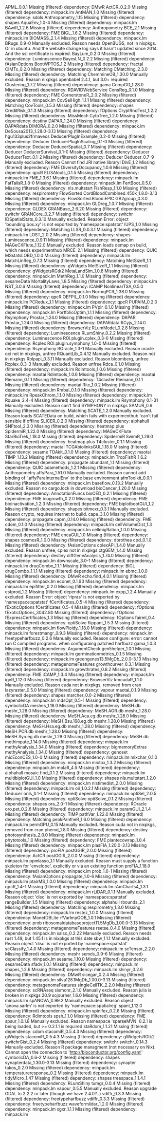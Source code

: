 APML_0.0.1	Missing (filtered) dependency: DMwR
ActCR_0.2.0	Missing (filtered) dependency: minpack.lm
AntMAN_1.0	Missing (filtered) dependency: sdols
Anthropometry_1.15	Missing (filtered) dependency: shapes
AquaEnv_1.0-4	Missing (filtered) dependency: minpack.lm
BAwiR_1.2.6	Missing (filtered) dependency: Anthropometry
BCE_2.1	Missing (filtered) dependency: FME
BIGL_1.6.2	Missing (filtered) dependency: minpack.lm
BIOMASS_2.1.4	Missing (filtered) dependency: minpack.lm
BRugs_0.9-0	Manually excluded. Reason needs OpenBUGS, not in nixpkgs. Or in ubuntu. And the website change log says it hasn't updated since 2014. And the ssl certificate is expired.
BayLum_0.2.0	Missing (filtered) dependency: Luminescence
BayesLN_0.2.2	Missing (filtered) dependency: fAsianOptions
BootWPTOS_1.2	Missing (filtered) dependency: fractal
CIMTx_0.2.0	Missing (filtered) dependency: Matching
CMatching_2.3.0	Missing (filtered) dependency: Matching
ChemmineOB_1.30.0	Manually excluded. Reason nixpkgs openbabel 2.4.1, but 3.0+ required
Clustering_1.7.2	Missing (filtered) dependency: gama
CompGO_1.28.0	Missing (filtered) dependency: RDAVIDWebService
ConsReg_0.1.0	Missing (filtered) dependency: FME
CornerstoneR_2.0.2	Missing (filtered) dependency: minpack.lm
CovSelHigh_1.1.1	Missing (filtered) dependency: Matching
CovTools_0.5.3	Missing (filtered) dependency: shapes
CreditRisk_0.1.3	Missing (filtered) dependency: fOptions
CryptRndTest_1.2.2	Missing (filtered) dependency: MissMech
CytoTree_1.2.0	Missing (filtered) dependency: destiny
DAPAR_1.24.0	Missing (filtered) dependency: DAPARdata
DIMORA_0.2.0	Missing (filtered) dependency: minpack.lm
DeSousa2013_1.28.0-3.13	Missing (filtered) dependency: hgu133plus2frmavecs
DeducerPlugInExample_0.2-0	Missing (filtered) dependency: Deducer
DeducerPlugInScaling_0.1-0	Missing (filtered) dependency: Deducer
DeducerSpatial_0.7	Missing (filtered) dependency: Deducer
DeducerSurvival_0.1-0	Missing (filtered) dependency: Deducer
DeducerText_0.1-2	Missing (filtered) dependency: Deducer
Deducer_0.7-9	Manually excluded. Reason Cannot find JRI native library!
DivE_1.2	Missing (filtered) dependency: FME
DiversityOccupancy_1.0.6	Missing (filtered) dependency: qpcR
ELISAtools_0.1.5	Missing (filtered) dependency: minpack.lm
FME_1.3.6.1	Missing (filtered) dependency: minpack.lm
FatTailsR_1.8-0	Missing (filtered) dependency: minpack.lm
FertBoot_0.5.0	Missing (filtered) dependency: nls.multstart
FishResp_1.1.0	Missing (filtered) dependency: respirometry
FlowSorted.CordBloodCombined.450k_1.8.0-3.13	Missing (filtered) dependency: FlowSorted.Blood.EPIC
GB2group_0.3.0	Missing (filtered) dependency: minpack.lm
GLDreg_1.0.7	Missing (filtered) dependency: GLDEX
GRANBase_2.6.20	Missing (filtered) dependency: switchr
GRANCore_0.2.7	Missing (filtered) dependency: switchr
IDSpatialStats_0.3.10	Manually excluded. Reason Error: object 'bounding.box.xy' is not exported by 'namespace:spatstat'
IUPS_1.0	Missing (filtered) dependency: Matching
LLSR_0.0.3.1	Missing (filtered) dependency: minpack.lm
LOST_2.0.2	Missing (filtered) dependency: shapes
Luminescence_0.9.11	Missing (filtered) dependency: minpack.lm
MAGeCKFlute_1.12.0	Manually excluded. Reason loads demap on build, which needs experimenthub
MRCE_2.1	Missing (filtered) dependency: QUIC
MSstatsLOBD_1.0.0	Missing (filtered) dependency: minpack.lm
MatchLinReg_0.7.3	Missing (filtered) dependency: Matching
MetSizeR_1.1	Missing (filtered) dependency: gWidgets
MetSizeR_1.1	Missing (filtered) dependency: gWidgetsRGtk2
MetaLandSim_1.0.8	Missing (filtered) dependency: minpack.lm
MethReg_1.1.0	Missing (filtered) dependency: sesameData
MortalityLaws_1.8.5	Missing (filtered) dependency: minpack.lm
NST_3.0.6	Missing (filtered) dependency: iCAMP
NonlinearTSA_0.5.0	Missing (filtered) dependency: minpack.lm
NormqPCR_1.38.0	Missing (filtered) dependency: qpcR
OEFPIL_0.1.0	Missing (filtered) dependency: minpack.lm
PCRedux_1.1	Missing (filtered) dependency: qpcR
PUPAIM_0.2.0	Missing (filtered) dependency: minpack.lm
PVplr_0.1.0	Missing (filtered) dependency: minpack.lm
PortfolioOptim_1.1.1	Missing (filtered) dependency: Rsymphony
Prostar_1.24.0	Missing (filtered) dependency: DAPAR
Prostar_1.24.0	Missing (filtered) dependency: DAPARdata
RCyjs_2.14.0	Missing (filtered) dependency: BrowserViz
RLumModel_0.2.8	Missing (filtered) dependency: Luminescence
RLumShiny_0.2.2	Missing (filtered) dependency: Luminescence
ROI.plugin.cplex_0.3-0	Missing (filtered) dependency: Rcplex
ROI.plugin.symphony_1.0-0	Missing (filtered) dependency: Rsymphony
ROracle_1.3-1	Manually excluded. Reason oracle oci not in nixpkgs, unfree
RQuantLib_0.4.12	Manually excluded. Reason not in nixpkgs
Rblpapi_0.3.11	Manually excluded. Reason bloomberg, unfree
Rcplex_0.3-3	Manually excluded. Reason unfree
Rdca_0.1.0	Missing (filtered) dependency: minpack.lm
Rdimtools_1.0.6	Missing (filtered) dependency: maotai
Rdimtools_1.0.6	Missing (filtered) dependency: maotai
Riemann_0.1.1	Missing (filtered) dependency: T4cluster
Riemann_0.1.1	Missing (filtered) dependency: maotai
Ritc_1.0.2	Missing (filtered) dependency: minpack.lm
Rmbal_0.1.0	Missing (filtered) dependency: minpack.lm
RpeakChrom_1.1.0	Missing (filtered) dependency: minpack.lm
Rquake_2.4-4	Missing (filtered) dependency: minpack.lm
Rsymphony_0.1-31	Manually excluded. Reason can't find SYMPHONY in nixpkgs
SAMUR_0.6	Missing (filtered) dependency: Matching
SCATE_1.2.0	Manually excluded. Reason loads SCATEData on build, which fails with experimenthub 'can't fail sensible if offline
SLICER_0.2.0	Missing (filtered) dependency: alphahull
SNFtool_2.3.0	Missing (filtered) dependency: heatmap.plus
SpidermiR_1.22.0	Missing (filtered) dependency: MAGeCKFlute
StarBioTrek_1.18.0	Missing (filtered) dependency: SpidermiR
SwimR_1.29.0	Missing (filtered) dependency: heatmap.plus
T4cluster_0.1.1	Missing (filtered) dependency: maotai
TCGAbiolinksGUI_1.18.0	Missing (filtered) dependency: sesame
TDAkit_0.1.0	Missing (filtered) dependency: maotai
TIMP_1.13.2	Missing (filtered) dependency: minpack.lm
TropFishR_1.6.2	Missing (filtered) dependency: propagate
abundant_1.1	Missing (filtered) dependency: QUIC
adamethods_1.2.1	Missing (filtered) dependency: Anthropometry
affyPara_1.51.0	Manually excluded. Reason cannot add binding of '.affyParaInternalEnv' to the base environment
afmToolkit_0.0.1	Missing (filtered) dependency: minpack.lm
baseflow_0.13.2	Manually excluded. Reason no cargo.lock in download
bioCancer_1.20.0	Missing (filtered) dependency: AnnotationFuncs
bioOED_0.2.1	Missing (filtered) dependency: FME
biogrowth_0.2.0	Missing (filtered) dependency: FME
bioinactivation_1.2.3	Missing (filtered) dependency: FME
biplotbootGUI_1.2	Missing (filtered) dependency: shapes
bitmexr_0.3.1	Manually excluded. Reason crypto, requires internet to build. 
cape_3.1.0	Missing (filtered) dependency: propagate
capm_0.14.0	Missing (filtered) dependency: FME
cdom_0.1.0	Missing (filtered) dependency: minpack.lm
cellVolumeDist_1.3	Missing (filtered) dependency: minpack.lm
cellmigRation_1.0.0	Missing (filtered) dependency: FME
cncaGUI_1.0	Missing (filtered) dependency: shapes
cosmosR_1.0.0	Missing (filtered) dependency: dorothea
cpd_0.1.0	Missing (filtered) dependency: fAsianOptions
cplexAPI_1.4.0	Manually excluded. Reason unfree, cplex not in nixpkgs
ctgGEM_1.4.0	Missing (filtered) dependency: destiny
diffGeneAnalysis_1.74.0	Missing (filtered) dependency: minpack.lm
downscale_3.0-1	Missing (filtered) dependency: minpack.lm
drugCombo_1.1.1	Missing (filtered) dependency: BIGL
drugCombo_1.1.1	Missing (filtered) dependency: minpack.lm
ebmc_1.0.0	Missing (filtered) dependency: DMwR
echo.find_4.0.1	Missing (filtered) dependency: minpack.lm
econet_0.1.93	Missing (filtered) dependency: minpack.lm
epifitter_0.2.0	Missing (filtered) dependency: minpack.lm
estprod_1.2	Missing (filtered) dependency: minpack.lm
expp_1.2.4	Manually excluded. Reason Error: object 'ripras' is not exported by 'namespace:spatstat'
fCertificates_0.5-4	Missing (filtered) dependency: fExoticOptions
fCertificates_0.5-4	Missing (filtered) dependency: fOptions
fExoticOptions_3042.80	Missing (filtered) dependency: fOptions
fExpressCertificates_1.3	Missing (filtered) dependency: fOptions
fairml_0.4	Missing (filtered) dependency: optiSolve
flippant_1.5.3	Missing (filtered) dependency: minpack.lm
flowPloidy_1.18.0	Missing (filtered) dependency: minpack.lm
forestmangr_0.9.3	Missing (filtered) dependency: minpack.lm
freetypeharfbuzz_0.2.6	Manually excluded. Reason configure: error: cannot run C compiled programs. when configuraing patched harfbuzz
gama_1.0.3	Missing (filtered) dependency: ArgumentCheck
gen5helper_1.0.1	Missing (filtered) dependency: minpack.lm
germinationmetrics_0.1.5	Missing (filtered) dependency: minpack.lm
greengenes13.5MgDb_2.0.0-3.13	Missing (filtered) dependency: metagenomeFeatures
growthcurver_0.3.1	Missing (filtered) dependency: minpack.lm
growthrates_0.8.2	Missing (filtered) dependency: FME
iCAMP_1.3.4	Missing (filtered) dependency: minpack.lm
igvR_1.12.0	Missing (filtered) dependency: BrowserViz
kmcudaR_1.1.0	Manually excluded. Reason cuda not in nixpkgs, removed from cran
lazyraster_0.5.0	Missing (filtered) dependency: vapour
maotai_0.1.9	Missing (filtered) dependency: shapes
marcher_0.0-2	Missing (filtered) dependency: minpack.lm
mdsOpt_0.5-1	Missing (filtered) dependency: symbolicDA
meshes_1.18.0	Missing (filtered) dependency: MeSH.db
meshr_1.28.0	Missing (filtered) dependency: MeSH.AOR.db
meshr_1.28.0	Missing (filtered) dependency: MeSH.Aca.eg.db
meshr_1.28.0	Missing (filtered) dependency: MeSH.Bsu.168.eg.db
meshr_1.28.0	Missing (filtered) dependency: MeSH.Hsa.eg.db
meshr_1.28.0	Missing (filtered) dependency: MeSH.PCR.db
meshr_1.28.0	Missing (filtered) dependency: MeSH.Syn.eg.db
meshr_1.28.0	Missing (filtered) dependency: MeSH.db
methimpute_1.14.0	Missing (filtered) dependency: minpack.lm
methyAnalysis_1.34.0	Missing (filtered) dependency: bigmemoryExtras
methyAnalysis_1.34.0	Missing (filtered) dependency: genoset
micEconCES_1.0-0	Missing (filtered) dependency: minpack.lm
mixchar_0.1.0	Missing (filtered) dependency: minpack.lm
mixtox_1.3.2	Missing (filtered) dependency: minpack.lm
molaR_4.5	Missing (filtered) dependency: alphahull
mosaic.find_0.1.2	Missing (filtered) dependency: minpack.lm
multibiplotGUI_1.0	Missing (filtered) dependency: shapes
nls.multstart_1.2.0	Missing (filtered) dependency: minpack.lm
nlstimedist_2.0.0	Missing (filtered) dependency: minpack.lm
oii_1.0.2.1	Missing (filtered) dependency: Deducer
onls_0.1-1	Missing (filtered) dependency: minpack.lm
optiSel_2.0.5	Missing (filtered) dependency: optiSolve
optiSolve_0.1.2	Missing (filtered) dependency: shapes
ora_2.0-1	Missing (filtered) dependency: ROracle
oro.pet_0.2.6	Missing (filtered) dependency: minpack.lm
paramGUI_2.1.4	Missing (filtered) dependency: TIMP
pathVar_1.22.0	Missing (filtered) dependency: Matching
peakPantheR_1.6.0	Missing (filtered) dependency: minpack.lm
permGPU_0.15	Manually excluded. Reason cuda not in nixpkgs, removed from cran
phemd_1.8.0	Missing (filtered) dependency: destiny
photosynthesis_2.0.0	Missing (filtered) dependency: minpack.lm
phytotools_1.0	Missing (filtered) dependency: FME
plantecowrap_1.0.4	Missing (filtered) dependency: minpack.lm
plasFIA_1.20.0-3.13	Missing (filtered) dependency: proFIA
postGGIR_2.0.0	Missing (filtered) dependency: ActCR
postGGIR_2.0.0	Missing (filtered) dependency: minpack.lm
ppmlasso_1.1	Manually excluded. Reason must supply a function skeleton for 'envelope', explicitly or via an existing function
proFIA_1.18.0	Missing (filtered) dependency: minpack.lm
prob_1.0-1	Missing (filtered) dependency: fAsianOptions
propagate_1.0-6	Missing (filtered) dependency: minpack.lm
ptairMS_1.0.0	Missing (filtered) dependency: minpack.lm
qpcR_1.4-1	Missing (filtered) dependency: minpack.lm
rAmCharts4_1.3.1	Missing (filtered) dependency: minpack.lm
rLiDAR_0.1.1	Manually excluded. Reason object 'disc' is not exported by 'namespace:spatstat'
rangeBuilder_1.5	Missing (filtered) dependency: alphahull
rbounds_2.1	Missing (filtered) dependency: Matching
respirometry_1.3.0	Missing (filtered) dependency: minpack.lm
restez_1.0.0	Missing (filtered) dependency: MonetDBLite
rfVarImpOOB_1.0.1	Missing (filtered) dependency: prob
ribosomaldatabaseproject11.5MgDb_1.00.0-3.13	Missing (filtered) dependency: metagenomeFeatures
rsetse_0.4.0	Missing (filtered) dependency: minpack.lm
salso_0.2.22	Manually excluded. Reason needs rust 1.49, but 1.45.1 is in nixpkgs at this date
sbw_1.1.1	Manually excluded. Reason object 'disc' is not exported by 'namespace:spatstat'
scClassify_1.4.0	Missing (filtered) dependency: minpack.lm
scTensor_2.2.0	Missing (filtered) dependency: meshr
semds_0.9-6	Missing (filtered) dependency: minpack.lm
sesame_1.10.0	Missing (filtered) dependency: sesameData
sfadv_1.0.1	Missing (filtered) dependency: minpack.lm
shapes_1.2.6	Missing (filtered) dependency: minpack.lm
shinyr_0.2.6	Missing (filtered) dependency: DMwR
sicegar_0.2.4	Missing (filtered) dependency: minpack.lm
silva128.1MgDb_1.00.0-3.13	Missing (filtered) dependency: metagenomeFeatures
singleCellTK_2.2.0	Missing (filtered) dependency: scRNAseq
sismonr_2.1.0	Manually excluded. Reason julia is broken in nixpkgs 20.9
sojourner_1.6.0	Missing (filtered) dependency: minpack.lm
spANOVA_0.99.2	Manually excluded. Reason object 'anova.sarlm' is not exported by 'namespace:spatialreg'
spant_1.12.0	Missing (filtered) dependency: minpack.lm
spinifex_0.2.8	Missing (filtered) dependency: Rdimtools
spsh_1.1.0	Missing (filtered) dependency: FME
spsur_1.0.1.8	Manually excluded. Reason namespace 'sparseMVN' 0.2.1 is being loaded, but >= 0.2.1.1 is required
staRdom_1.1.21	Missing (filtered) dependency: cdom
stacomiR_0.5.4.3	Missing (filtered) dependency: gWidgets
stacomiR_0.5.4.3	Missing (filtered) dependency: gWidgetsRGtk2
switchrGist_0.2.4	Missing (filtered) dependency: switchr
switchr_0.14.3	Manually excluded. Reason R package managment (not necessary on Nix). Cannot open the connection to 'http://bioconductor.org/config.yaml'
symbolicDA_0.6-2	Missing (filtered) dependency: shapes
synapterdata_1.30.0-3.13	Missing (filtered) dependency: synapter
takos_0.2.0	Missing (filtered) dependency: minpack.lm
temperatureresponse_0.2	Missing (filtered) dependency: minpack.lm
tidyMicro_1.47	Missing (filtered) dependency: shapes
treespace_1.1.4.1	Missing (filtered) dependency: RLumShiny
tumgr_0.0.4	Missing (filtered) dependency: minpack.lm
vapour_0.5.5	Manually excluded. Reason upgrade GDAL to 2.2.2 or later (though we have 2.4.0?..)
vdiffr_0.3.3	Missing (filtered) dependency: freetypeharfbuzz
vdiffr_0.3.3	Missing (filtered) dependency: freetypeharfbuzz
waveformlidar_1.2.0	Missing (filtered) dependency: minpack.lm
xgxr_1.1.1	Missing (filtered) dependency: minpack.lm